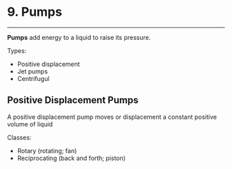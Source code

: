 # 9. Pumps
---

__Pumps__ add energy to a liquid to raise its pressure.

Types:
-	Positive displacement
-	Jet pumps
-	Centrifugul

## Positive Displacement Pumps
A positive displacement pump moves or displacement a constant positive volume of liquid

Classes:
-	Rotary (rotating; fan)
-	Reciprocating (back and forth; piston)

## 